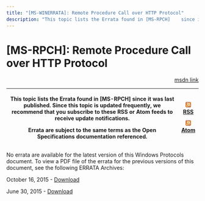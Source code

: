 ```yaml
---
title: "[MS-WINERRATA]: Remote Procedure Call over HTTP Protocol"
description: "This topic lists the Errata found in [MS-RPCH]    since it was last published. Since this topic is updated frequently, we    recommend that you"
---
```


# [MS-RPCH]: Remote Procedure Call over HTTP Protocol

<p align="right"><a href="https://msdn.microsoft.com/en-us/library/bb1bc4b7-0e41-47be-86b9-d68bc45648d8">msdn link</a></p>
<p> </p>

<table>
 <thead>
  <tr>
   <th>
   <p>This topic lists the Errata found in [MS-RPCH]
   since it was last published. Since this topic is updated frequently, we
   recommend that you subscribe to these RSS or Atom feeds to receive update
   notifications.</p>
   <p>Errata are subject to the same terms as the
   Open Specifications documentation referenced.</p>
   </th>
   <th>
   <p><img id="Picture 51" src="ms-winerrata_files/image001.png" alt="rss feed icon"><a href="http://blogs.msdn.com/b/protocol_content_errata/rss.aspx">RSS</a> </p>
   <p><img id="Picture 52" src="ms-winerrata_files/image001.png" alt="rss feed icon"><a href="http://blogs.msdn.com/b/protocol_content_errata/atom.aspx">Atom</a> </p>
   <p> </p>
   </th>
  </tr>
 </thead>
</table>

<p>No errata are available for the latest version of this
Windows Protocols document. To view a PDF file of the errata for the previous
versions of this document, see the following ERRATA Archives:</p>

<p>October 16, 2015 - <a href="http://go.microsoft.com/fwlink/?LinkID=690377">Download</a></p>

<p>June 30, 2015 - <a href="http://go.microsoft.com/fwlink/?LinkId=617579">Download</a></p>


                